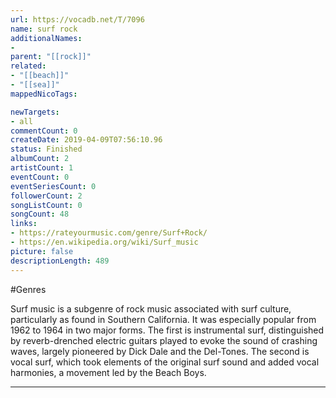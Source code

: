 ```yaml
---
url: https://vocadb.net/T/7096
name: surf rock
additionalNames: 
- 
parent: "[[rock]]"
related:
- "[[beach]]"
- "[[sea]]"
mappedNicoTags:

newTargets:
- all
commentCount: 0
createDate: 2019-04-09T07:56:10.96
status: Finished
albumCount: 2
artistCount: 1
eventCount: 0
eventSeriesCount: 0
followerCount: 2
songListCount: 0
songCount: 48
links: 
- https://rateyourmusic.com/genre/Surf+Rock/
- https://en.wikipedia.org/wiki/Surf_music
picture: false
descriptionLength: 489
---
```


#Genres

Surf music is a subgenre of rock music associated with surf culture, particularly as found in Southern California. It was especially popular from 1962 to 1964 in two major forms. The first is instrumental surf, distinguished by reverb-drenched electric guitars played to evoke the sound of crashing waves, largely pioneered by Dick Dale and the Del-Tones. The second is vocal surf, which took elements of the original surf sound and added vocal harmonies, a movement led by the Beach Boys.

---

